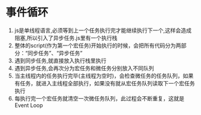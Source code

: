# 事件循环
1. js是单线程语言,必须等到上一个任务执行完才能继续执行下一个,这样会造成阻塞,所以引入了异步任务.js里有一个执行栈
2. 整体的script(作为第一个宏任务)开始执行的时候，会把所有代码分为两部分：“同步任务”、“异步任务”
3. 遇到同步任务,就直接放入执行栈里执行
4. 遇到异步任务,会再次分为宏任务和微任务分别放入不同队列
5. 当主线程内的任务执行完毕(主线程为空时)，会检查微任务的任务队列，如果有任务，就进入主线程全部执行，如果没有就从宏任务队列读取下一个宏任务执行
6. 每执行完一个宏任务就清空一次微任务队列，此过程会不断重复，这就是Event Loop